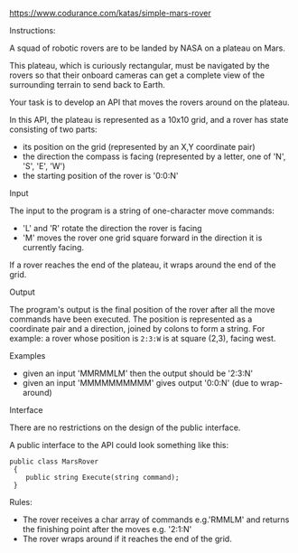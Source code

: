 https://www.codurance.com/katas/simple-mars-rover


Instructions:

A squad of robotic rovers are to be landed by NASA on a plateau on Mars.

This plateau, which is curiously rectangular, must be navigated by the rovers so that their onboard cameras can get a complete view of the surrounding terrain to send back to Earth.

Your task is to develop an API that moves the rovers around on the plateau.

In this API, the plateau is represented as a 10x10 grid, and a rover has state consisting of two parts:

- its position on the grid (represented by an X,Y coordinate pair)
- the direction the compass is facing (represented by a letter, one of  'N', 'S', 'E', 'W')
- the starting position of the rover is '0:0:N'


Input

The input to the program is a string of one-character move commands:

- 'L' and 'R' rotate the direction the rover is facing
- 'M' moves the rover one grid square forward in the direction it is currently facing.

If a rover reaches the end of the plateau, it wraps around the end of the grid.

Output

The program's output is the final position of the rover after all the move commands have been executed. The position is represented as a coordinate pair and a direction, joined by colons to form a string. For example: a rover whose position is `2:3:W` is at square (2,3), facing west.

Examples
- given an input 'MMRMMLM' then the output should be '2:3:N'
- given an input 'MMMMMMMMMM' gives output '0:0:N' (due to wrap-around)


Interface

There are no restrictions on the design of the public interface.

A public interface to the API could look something like this:
````
public class MarsRover
 {
    public string Execute(string command);
 }
````



Rules:

- The rover receives a char array of commands e.g.'RMMLM' and returns the finishing point after the moves e.g. '2:1:N'
- The rover wraps around if it reaches the end of the grid.